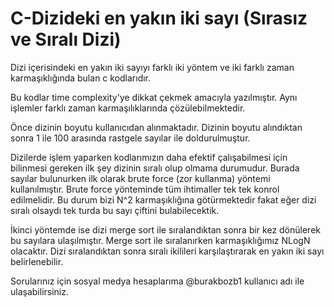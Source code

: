 # C-Dizideki en yakın iki sayı (Sırasız ve Sıralı Dizi)
Dizi içerisindeki en yakın iki sayıyı farklı iki yöntem ve iki farklı zaman karmaşıklığında bulan c kodlarıdır.

Bu kodlar time complexity'ye dikkat çekmek amacıyla yazılmıştır. Aynı işlemler farklı zaman karmaşılıklarında çözülebilmektedir.

Önce dizinin boyutu kullanıcıdan alınmaktadır. Dizinin boyutu alındıktan sonra 1 ile 100 arasında rastgele sayılar ile doldurulmuştur.

Dizilerde işlem yaparken kodlarımızın daha efektif çalışabilmesi için bilinmesi gereken ilk şey dizinin sıralı olup olmama durumudur. Burada sayılar bulunurken ilk olarak
brute force (zor kullanma) yöntemi kullanılmıştır. Brute force yönteminde tüm ihtimaller tek tek konrol edilmelidir. Bu durum bizi N^2 karmaşıklığına götürmektedir 
fakat eğer dizi sıralı olsaydı tek turda bu sayı çiftini bulabilecektik. 

İkinci yöntemde ise dizi merge sort ile sıralandıktan sonra bir kez dönülerek bu sayılara ulaşılmıştır. Merge sort ile sıralanırken karmaşıklığımız NLogN olacaktır. 
Dizi sıralandıktan sonra sıralı ikilileri karşılaştırarak en yakın iki sayı belirlenebilir.

Sorularınız için sosyal medya hesaplarıma @burakbozb1 kullanıcı adı ile ulaşabilirsiniz.
